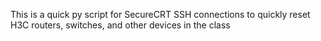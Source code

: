 This is a quick py script for SecureCRT SSH connections to quickly reset H3C routers, switches, and other devices in the class
